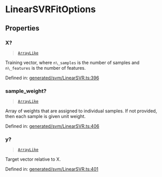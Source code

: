 # LinearSVRFitOptions

## Properties

### X?

> [`ArrayLike`](../types/ArrayLike.md)

Training vector, where `n\_samples` is the number of samples and `n\_features` is the number of features.

Defined in:  [generated/svm/LinearSVR.ts:396](https://github.com/transitive-bullshit/scikit-learn-ts/blob/b59c1ff/packages/sklearn/src/generated/svm/LinearSVR.ts#L396)

### sample\_weight?

> [`ArrayLike`](../types/ArrayLike.md)

Array of weights that are assigned to individual samples. If not provided, then each sample is given unit weight.

Defined in:  [generated/svm/LinearSVR.ts:406](https://github.com/transitive-bullshit/scikit-learn-ts/blob/b59c1ff/packages/sklearn/src/generated/svm/LinearSVR.ts#L406)

### y?

> [`ArrayLike`](../types/ArrayLike.md)

Target vector relative to X.

Defined in:  [generated/svm/LinearSVR.ts:401](https://github.com/transitive-bullshit/scikit-learn-ts/blob/b59c1ff/packages/sklearn/src/generated/svm/LinearSVR.ts#L401)

